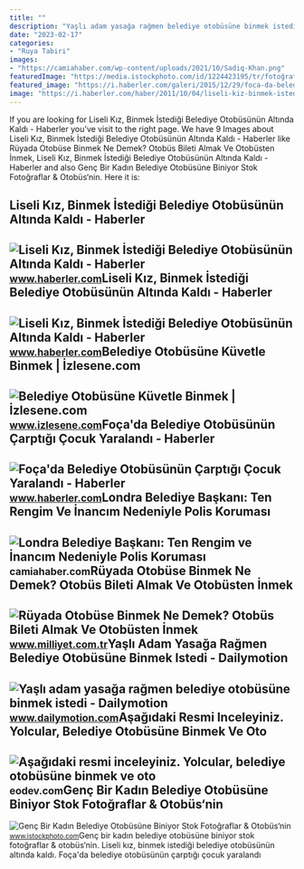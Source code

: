 ```yaml
---
title: ""
description: "Yaşlı adam yasağa rağmen belediye otobüsüne binmek istedi"
date: "2023-02-17"
categories:
- "Ruya Tabiri"
images:
- "https://camiahaber.com/wp-content/uploads/2021/10/Sadiq-Khan.png"
featuredImage: "https://media.istockphoto.com/id/1224423195/tr/fotoğraf/genç-bir-kadın-belediye-otobüsüne-biniyor.jpg?s=170667a&amp;w=0&amp;k=20&amp;c=LR128LU5Ln-vU45Xu6zUy239YlrThOCKCiT7gfzdo2U="
featured_image: "https://i.haberler.com/galeri/2015/12/29/foca-da-belediye-otob-307511_b.jpg"
image: "https://i.haberler.com/haber/2011/10/04/liseli-kiz-binmek-istedigi-belediye-otobusunu-3036372_amp.jpg"
---
```


If you are looking for Liseli Kız, Binmek İstediği Belediye Otobüsünün Altında Kaldı - Haberler you've visit to the right page. We have 9 Images about Liseli Kız, Binmek İstediği Belediye Otobüsünün Altında Kaldı - Haberler like Rüyada Otobüse Binmek Ne Demek? Otobüs Bileti Almak Ve Otobüsten İnmek, Liseli Kız, Binmek İstediği Belediye Otobüsünün Altında Kaldı - Haberler and also Genç Bir Kadın Belediye Otobüsüne Biniyor Stok Fotoğraflar &amp; Otobüs‘nin. Here it is:

Liseli Kız, Binmek İstediği Belediye Otobüsünün Altında Kaldı - Haberler
------------------------------------------------------------------------

 ![Liseli Kız, Binmek İstediği Belediye Otobüsünün Altında Kaldı - Haberler](https://i.haberler.com/haber/2011/10/04/liseli-kiz-binmek-istedigi-belediye-otobusunu-3036372_amp.jpg) <small>www.haberler.com</small>Liseli Kız, Binmek İstediği Belediye Otobüsünün Altında Kaldı - Haberler
------------------------------------------------------------------------

 ![Liseli Kız, Binmek İstediği Belediye Otobüsünün Altında Kaldı - Haberler](https://foto.haberler.com/haber/2011/10/04/liseli-kiz-binmek-istedigi-belediye-otobusunu-2-3036372_o.jpg) <small>www.haberler.com</small>Belediye Otobüsüne Küvetle Binmek | İzlesene.com
------------------------------------------------

 ![Belediye Otobüsüne Küvetle Binmek | İzlesene.com](https://i1.imgiz.com/rshots/10727/belediye-otobusune-kuvetle-binmek_10727441-1320_1200x630.jpg) <small>www.izlesene.com</small>Foça'da Belediye Otobüsünün Çarptığı Çocuk Yaralandı - Haberler
---------------------------------------------------------------

 ![Foça'da Belediye Otobüsünün Çarptığı Çocuk Yaralandı - Haberler](https://i.haberler.com/galeri/2015/12/29/foca-da-belediye-otob-307511_b.jpg) <small>www.haberler.com</small>Londra Belediye Başkanı: Ten Rengim Ve İnancım Nedeniyle Polis Koruması
-----------------------------------------------------------------------

 ![Londra Belediye Başkanı: Ten Rengim ve İnancım Nedeniyle Polis Koruması](https://camiahaber.com/wp-content/uploads/2021/10/Sadiq-Khan.png) <small>camiahaber.com</small>Rüyada Otobüse Binmek Ne Demek? Otobüs Bileti Almak Ve Otobüsten İnmek
----------------------------------------------------------------------

 ![Rüyada Otobüse Binmek Ne Demek? Otobüs Bileti Almak Ve Otobüsten İnmek](https://i2.milimaj.com/i/milliyet/75/0x410/5f42824b55428408f8a0e0cc.jpg) <small>www.milliyet.com.tr</small>Yaşlı Adam Yasağa Rağmen Belediye Otobüsüne Binmek Istedi - Dailymotion
-----------------------------------------------------------------------

 ![Yaşlı adam yasağa rağmen belediye otobüsüne binmek istedi - Dailymotion](https://s1.dmcdn.net/v/Sw2nd1ZlRJYGuQxD0/x720) <small>www.dailymotion.com</small>Aşağıdaki Resmi Inceleyiniz. Yolcular, Belediye Otobüsüne Binmek Ve Oto
-----------------------------------------------------------------------

 ![Aşağıdaki resmi inceleyiniz. Yolcular, belediye otobüsüne binmek ve oto](https://tr-static.eodev.com/files/ddf/131d0701ea444f61dab1934236223c8d.jpg) <small>eodev.com</small>Genç Bir Kadın Belediye Otobüsüne Biniyor Stok Fotoğraflar &amp; Otobüs‘nin
---------------------------------------------------------------------------

 ![Genç Bir Kadın Belediye Otobüsüne Biniyor Stok Fotoğraflar & Otobüs‘nin](https://media.istockphoto.com/id/1224423195/tr/fotoğraf/genç-bir-kadın-belediye-otobüsüne-biniyor.jpg?s=170667a&w=0&k=20&c=LR128LU5Ln-vU45Xu6zUy239YlrThOCKCiT7gfzdo2U=) <small>www.istockphoto.com</small>Genç bir kadın belediye otobüsüne biniyor stok fotoğraflar &amp; otobüs‘nin. Liseli kız, binmek i̇stediği belediye otobüsünün altında kaldı. Foça'da belediye otobüsünün çarptığı çocuk yaralandı
